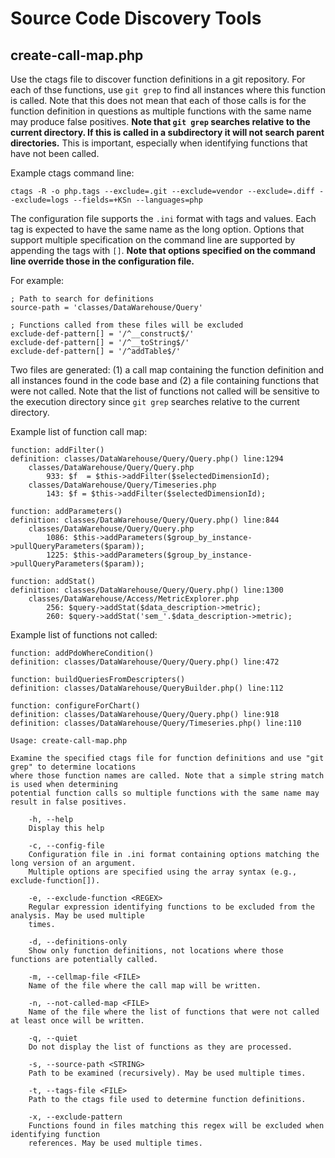 
# Source Code Discovery Tools

## create-call-map.php

Use the ctags file to discover function definitions in a git repository. For each of thse
functions, use `git grep` to find all instances where this function is called. Note that this
does not mean that each of those calls is for the function definition in questions as multiple
functions with the same name may produce false positives. **Note that `git grep` searches relative
to the current directory. If this is called in a subdirectory it will not search parent
directories.** This is important, especially when identifying functions that have not been called.

Example ctags command line:
```
ctags -R -o php.tags --exclude=.git --exclude=vendor --exclude=.diff --exclude=logs --fields=+KSn --languages=php
```

The configuration file supports the `.ini` format with tags and values. Each tag is expected to have
the same name as the long option. Options that support multiple specification on the command line
are supported by appending the tags with `[]`. **Note that options specified on the command line
override those in the configuration file.**

For example:
```
; Path to search for definitions
source-path = 'classes/DataWarehouse/Query'

; Functions called from these files will be excluded
exclude-def-pattern[] = '/^__construct$/'
exclude-def-pattern[] = '/^__toString$/'
exclude-def-pattern[] = '/^addTable$/'

```

Two files are generated: (1) a call map containing the function definition and all instances found in
the code base and (2) a file containing functions that were not called. Note that the list of
functions not called will be sensitive to the execution directory since `git grep` searches relative
to the current directory.

Example list of function call map:

```
function: addFilter()
definition: classes/DataWarehouse/Query/Query.php() line:1294
    classes/DataWarehouse/Query/Query.php
        933: $f  = $this->addFilter($selectedDimensionId);
    classes/DataWarehouse/Query/Timeseries.php
        143: $f = $this->addFilter($selectedDimensionId);

function: addParameters()
definition: classes/DataWarehouse/Query/Query.php() line:844
    classes/DataWarehouse/Query/Query.php
        1086: $this->addParameters($group_by_instance->pullQueryParameters($param));
        1225: $this->addParameters($group_by_instance->pullQueryParameters($param));

function: addStat()
definition: classes/DataWarehouse/Query/Query.php() line:1300
    classes/DataWarehouse/Access/MetricExplorer.php
        256: $query->addStat($data_description->metric);
        260: $query->addStat('sem_'.$data_description->metric);
```

Example list of functions not called:
```
function: addPdoWhereCondition()
definition: classes/DataWarehouse/Query/Query.php() line:472

function: buildQueriesFromDescripters()
definition: classes/DataWarehouse/QueryBuilder.php() line:112

function: configureForChart()
definition: classes/DataWarehouse/Query/Query.php() line:918
definition: classes/DataWarehouse/Query/Timeseries.php() line:110
```

```
Usage: create-call-map.php

Examine the specified ctags file for function definitions and use "git grep" to determine locations
where those function names are called. Note that a simple string match is used when determining
potential function calls so multiple functions with the same name may result in false positives.

    -h, --help
    Display this help

    -c, --config-file
    Configuration file in .ini format containing options matching the long version of an argument.
    Multiple options are specified using the array syntax (e.g., exclude-function[]).

    -e, --exclude-function <REGEX>
    Regular expression identifying functions to be excluded from the analysis. May be used multiple
    times.

    -d, --definitions-only
    Show only function definitions, not locations where those functions are potentially called.

    -m, --cellmap-file <FILE>
    Name of the file where the call map will be written.

    -n, --not-called-map <FILE>
    Name of the file where the list of functions that were not called at least once will be written.

    -q, --quiet
    Do not display the list of functions as they are processed.

    -s, --source-path <STRING>
    Path to be examined (recursively). May be used multiple times.

    -t, --tags-file <FILE>
    Path to the ctags file used to determine function definitions.

    -x, --exclude-pattern
    Functions found in files matching this regex will be excluded when identifying function
    references. May be used multiple times.
```
